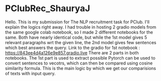 # PClubRec_ShauryaJ

Hello. This is my submission for The NLP recruitment task for PClub.
I'll explain the logics right away.
I had trouble in hosting 2 gradio models from the same google colab notebook, so I made 2 different notebooks for the same. Both have nearly identical code, but while the 1st model gives 5 relevant paragraphs wrt the given line, the 2nd model gives few sentences which best answers the query.
Link to the gradio for 1st notebook : https://843ee4d4a126e9e857.gradio.live
There are 2 parts in both notebooks. The 1st part is used to extract possible
Pytorch can be used to convert sentences to vecotrs, which can then be compared using cosine similarity formula. This is the main logic by which we get our comparisions of texts with input query.
